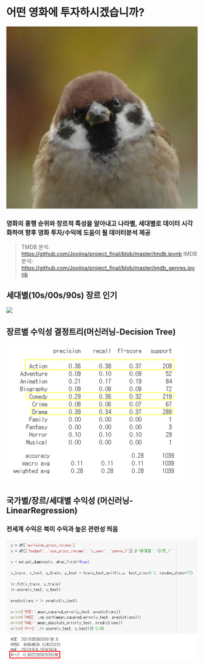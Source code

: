 # 어떤 영화에 투자하시겠습니까?
<img width="" height="" src='https://github.com/Joojina/Joojina/blob/master/20200318_120525.png'></img>


### 영화의 흥행 순위와 장르적 특성을 알아내고 나라별, 세대별로 데이터 시각화하여 향후 영화 투자/수익에 도움이 될 데이터분석 제공 
> TMDB 분석: https://github.com/Joojina/project_final/blob/master/tmdb.ipynb
> IMDB 분석: https://github.com/Joojina/project_final/blob/master/imdb_genres.ipynb

## 세대별(10s/00s/90s) 장르 인기
<img width="" height="" src='https://github.com/Joojina/test_Django/blob/master/hello/g_s.jpg'></img>


## 장르별 수익성 결정트리(머신러닝-Decision Tree)
<img width="" height="" src='https://github.com/Joojina/Joojina/blob/master/genre_dt.png'></img>


## 국가별/장르/세대별 수익성 (머신러닝-LinearRegression)
### 전세계 수익은 북미 수익과 높은 관련성 띄움
<img width="" height="" src='https://github.com/Joojina/Joojina/blob/master/lr_usa_gr.png'></img>




